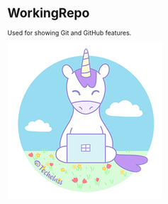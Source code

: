 # WorkingRepo
Used for showing Git and GitHub features. 



<picture>
  <source media="(prefers-color-scheme: dark)" srcset="https://github.com/weeyin83/WorkingRepo/raw/main/racoontechielass.png">
  <img alt="Shows a unicorn with a computer." src="https://github.com/weeyin83/WorkingRepo/blob/main/unicorntechielass.png">
</picture>
